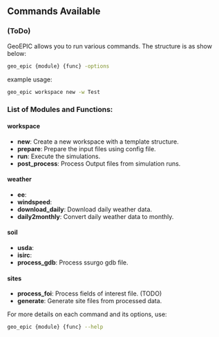 
## Commands Available
### (ToDo)

GeoEPIC allows you to run various commands. The structure is as show below:

```bash
geo_epic {module} {func} -options
```
example usage:
```bash
geo_epic workspace new -w Test
```
### List of Modules and Functions:

#### **workspace**
  - **new**: Create a new workspace with a template structure.
  - **prepare**: Prepare the input files using config file.
  - **run**: Execute the simulations.
  - **post_process**: Process Output files from simulation runs.
#### **weather**
  - **ee**: 
  - **windspeed**: 
  - **download_daily**: Download daily weather data. 
  - **daily2monthly**: Convert daily weather data to monthly.
#### **soil**
  - **usda**:
  - **isirc**:
  - **process_gdb**: Process ssurgo gdb file.
#### **sites**
  - **process_foi**: Process fields of interest file.  (TODO)
  - **generate**: Generate site files from processed data.

For more details on each command and its options, use:
```bash
geo_epic {module} {func} --help
```

